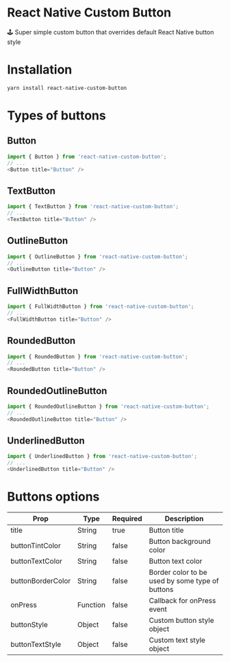 # React Native Custom Button
🕹 Super simple custom button that overrides default React Native button style

# Installation
```bash
yarn install react-native-custom-button
```

# Types of buttons

## Button
```javascript
import { Button } from 'react-native-custom-button';
// ...
<Button title="Button" />
```

## TextButton
```javascript
import { TextButton } from 'react-native-custom-button';
// ...
<TextButton title="Button" />
```

## OutlineButton
```javascript
import { OutlineButton } from 'react-native-custom-button';
// ...
<OutlineButton title="Button" />
```

## FullWidthButton
```javascript
import { FullWidthButton } from 'react-native-custom-button';
// ...
<FullWidthButton title="Button" />
```

## RoundedButton
```javascript
import { RoundedButton } from 'react-native-custom-button';
// ...
<RoundedButton title="Button" />
```

## RoundedOutlineButton
```javascript
import { RoundedOutlineButton } from 'react-native-custom-button';
// ...
<RoundedOutlineButton title="Button" />
```

## UnderlinedButton
```javascript
import { UnderlinedButton } from 'react-native-custom-button';
// ...
<UnderlinedButton title="Button" />
```

# Buttons options
| Prop | Type | Required | Description |
| ---- | ---- | -------- | ----------- |
| title | String | true | Button title
| buttonTintColor | String | false | Button background color
| buttonTextColor | String | false | Button text color
| buttonBorderColor | String | false | Border color to be used by some type of buttons
| onPress | Function | false | Callback for onPress event
| buttonStyle | Object | false | Custom button style object
| buttonTextStyle | Object | false | Custom text style object